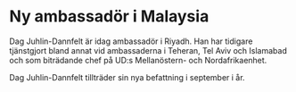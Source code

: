 # Ny ambassadör i Malaysia

Dag Juhlin-Dannfelt är idag ambassadör i Riyadh. Han har tidigare tjänstgjort bland annat vid ambassaderna i Teheran, Tel Aviv och Islamabad och som biträdande chef på UD:s Mellanöstern- och Nordafrikaenhet.

Dag Juhlin-Dannfelt tillträder sin nya befattning i september i år.
